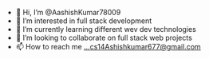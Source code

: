 - 👋 Hi, I’m @AashishKumar78009
- 👀 I’m interested in full stack development
- 🌱 I’m currently learning different wev dev technologies
- 💞️ I’m looking to collaborate on full stack web projects
- 📫 How to reach me ...cs14Ashishkumar677@gmail.com

<!---
AashishKumar78009/AashishKumar78009 is a ✨ special ✨ repository because its `README.md` (this file) appears on your GitHub profile.
You can click the Preview link to take a look at your changes.
--->

